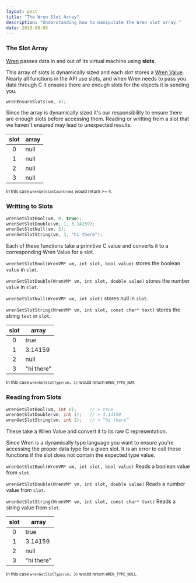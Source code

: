 ```yaml
---
layout: post
title: "The Wren Slot Array"
description: "Understanding how to manipulate the Wren slot array."
date: 2018-08-05
---
```


<!-- the slot array -->
### The Slot Array

<div markdown="1" class="row">
<div markdown="1" class="col-sm">

[Wren](http://wren.io/) passes data in and out of its virtual machine using **slots**.

This array of slots is dynamically sized and each slot stores a [Wren Value](http://wren.io/values.html). Nearly all functions in the API use slots, and when Wren needs to pass you data through C it ensures there are enough slots for the objects it is sending you.

<div markdown="1" class="row">
<div markdown="1" class="col-sm">

```cpp
wrenEnsureSlots(vm, 4);
```

<!-- description -->
Since the array is dynamically sized it's our responsibility to ensure there are enough slots before accessing them. Reading or writting from a slot that we haven't ensured may lead to unexpected results.

</div>
<div markdown="1" class="col-sm">

| slot | array         |
|:----:| ------------- |
| 0    | null          |
| 1    | null          |
| 2    | null          |
| 3    | null          |

<small class="muted">In this case `wrenGetSlotCount(vm)` would return >= 4.</small>

</div>
</div>


<!-- begin `writting to slots` -->
### Writting to Slots

<div markdown="1" class="row">
<div markdown="1" class="col-sm">

```cpp
wrenSetSlotBool(vm, 0, true); 
wrenSetSlotDouble(vm, 1, 3.14159); 
wrenSetSlotNull(vm, 2);
wrenSetSlotString(vm, 3, "hi there");
```

<!-- description -->
Each of these functions take a primitive C value and converts it to a corresponding Wren Value for a slot.

`wrenSetSlotBool(WrenVM* vm, int slot, bool value)` stores the boolean `value` in `slot`.

`wrenSetSlotDouble(WrenVM* vm, int slot, double value)` stores the number `value` in `slot`.

`wrenSetSlotNull(WrenVM* vm, int slot)` stores null in `slot`.

`wrenSetSlotString(WrenVM* vm, int slot, const char* text)` stores the string `text` in `slot`.

</div>
<div markdown="1" class="col-sm">

| slot | array         |
|:----:| ------------- |
| 0    | true          |
| 1    | 3.14159       |
| 2    | null          |
| 3    | "hi there"    |

<small class="muted">In this case `wrenGetSlotType(vm, 1)` would return `WREN_TYPE_NUM`.</small>

</div>
</div>


<!-- begin `reading from slots` -->
### Reading from Slots

<div markdown="1" class="row">
<div markdown="1" class="col-sm">

```cpp
wrenGetSlotBool(vm, int 0);     // > true 
wrenGetSlotDouble(vm, int 1);   // > 3.14159  
wrenGetSlotString(vm, int 2);   // > “hi there”
```

<!-- description -->
These take a Wren Value and convert it to its raw C representation.

Since Wren is a dynamically type language you want to ensure you're accessing the proper data type for a given slot. It is an error to call these functions if the slot does not contain the expected type value. 

`wrenGetSlotBool(WrenVM* vm, int slot, bool value)` Reads a boolean value from `slot`.

`wrenGetSlotDouble(WrenVM* vm, int slot, double value)` Reads a number value from `slot`.

`wrenGetSlotString(WrenVM* vm, int slot, const char* text)` Reads a string value from `slot`.


</div>
<div markdown="1" class="col-sm">

| slot | array         |
|:----:| ------------- |
| 0    | true          |
| 1    | 3.14159       |
| 2    | null          |
| 3    | "hi there"    |

<small class="muted">In this case `wrenGetSlotType(vm, 3)` would return `WREN_TYPE_NULL`.</small>

</div>
</div>

<!-- dirty hack -->
<script src="https://ajax.googleapis.com/ajax/libs/jquery/3.3.1/jquery.min.js"></script>

<script>
$("table").addClass("table table-bordered");
</script>

